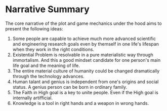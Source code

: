 # Narrative Summary

The core narrative of the plot and game mechanics under the hood aims to present the following ideas:

1. Some people are capable to achieve much more advanced scientific and engineering research goals even by themself in one life's lifespan when they work in the right conditions.
2. Existential Problem is resolvable in a pure materialistic way through immortalism. And this a good mindset candidate for one person's main life goal and the meaning of life.
3. The entire material culture of humanity could be changed dramatically through the technology advances.
4. Human talant and genius is independent from one's origins and social status. A genius person can be born in ordinary family.
5. The Faith in High goal is a key to unite people. Even if the High goal is internally artifficial.
6. Knowledge is a tool in right hands and a weapon in wrong hands.
